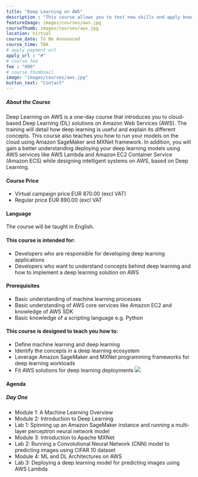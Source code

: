 ```yaml
---
title: "Deep Learning on AWS"
description : "This course allows you to test new skills and apply knowledge to your working environment through a variety of practical exercises. This course will be delivered through a mix of instructor-led training (ILT) and hands-on labs"
featureImage: images/courses/aws.jpg
courseThumb: images/courses/aws.jpg
location: Virtual
course_date: To Be Announced
course_time: TBA
# apply payment url
apply_url : "#"
# course fee
fee : "890"
# course thumbnail
image: "images/courses/aws.jpg"
button_text: "Contact"
---
```


##### About the Course

Deep Learning on AWS is a one-day course that introduces you to cloud-based Deep Learning (DL) solutions on Amazon Web Services (AWS). The training will detail how deep learning is useful and explain its different concepts. This course also teaches you how to run your models on the cloud using Amazon SageMaker and MXNet framework. In addition, you will gain a better understanding deploying your deep learning models using AWS services like AWS Lambda and Amazon EC2 Container Service (Amazon ECS) while designing intelligent systems on AWS, based on Deep Learning.

#### Course Price 

* Virtual campaign price EUR 870.00 (excl VAT)
* Regular price EUR 890.00 (excl VAT

#### Language

The course will be taught in English.

#### This course is intended for:

* Developers who are responsible for developing deep learning applications
* Developers who want to understand concepts behind deep learning and how to implement a deep learning solution on AWS

#### Prerequisites

* Basic understanding of machine learning processes
* Basic understanding of AWS core services like Amazon EC2 and knowledge of AWS SDK
* Basic knowledge of a scripting language e.g. Python

#### This course is designed to teach you how to:

* Define machine learning and deep learning
* Identify the concepts in a deep learning ecosystem
* Leverage Amazon SageMaker and MXNet programming frameworks for deep learning workloads
* Fit AWS solutions for deep learning deployments
![](https://nordcloud.com/wp-content/uploads/2020/03/nordcloud_web_square-23-1.jpg#floatright)

#### Agenda

##### Day One

* Module 1: A Machine Learning Overview
* Module 2: Introduction to Deep Learning
* Lab 1: Spinning up an Amazon SageMaker instance and running a multi-layer perceptron neural network model
* Module 3: Introduction to Apache MXNet
* Lab 2: Running a Convolutional Neural Network (CNN) model to predicting images using CIFAR 10 dataset
* Module 4: ML and DL Architectures on AWS
* Lab 3: Deploying a deep learning model for predicting images using AWS Lambda